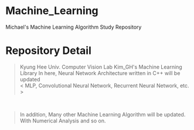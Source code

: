 # Machine_Learning
Michael's Machine Learning Algorithm Study Repository

# Repository Detail 
> Kyung Hee Univ. Computer Vision Lab Kim_GH's Machine Learning Library
> In here, Neural Network Architecture written in C++ will be updated
> <br>
> < MLP, Convolutional Neural Network, Recurrent Neural Network, etc. >

<br>

> In addition, Many other Machine Learning Algorithm will be updated.
> With Numerical Analysis and so on.
